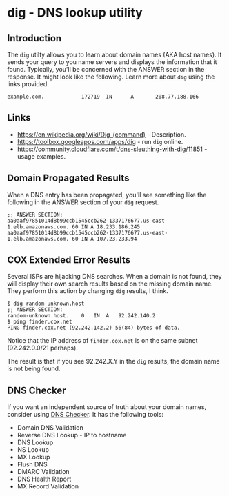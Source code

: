 # dig - DNS lookup utility

## Introduction

The `dig` utilty allows you to learn about domain names (AKA host names). It sends your query to you name servers and displays the information that it found. Typically, you'll be concerned with the ANSWER section in the response. It might look like the following. Learn more about `dig` using the links provided.

```
example.com.            172719  IN      A       208.77.188.166
```

## Links

* https://en.wikipedia.org/wiki/Dig_(command) - Description.
* https://toolbox.googleapps.com/apps/dig - run `dig` online.
* https://community.cloudflare.com/t/dns-sleuthing-with-dig/11851 - usage examples.

## Domain Propagated Results

When a DNS entry has been propagated, you'll see something like the following in the ANSWER section of your `dig` request.

```
;; ANSWER SECTION:
aa0aaf97851014d8b99ccb1545ccb262-1337176677.us-east-1.elb.amazonaws.com. 60 IN A 18.233.186.245
aa0aaf97851014d8b99ccb1545ccb262-1337176677.us-east-1.elb.amazonaws.com. 60 IN A 107.23.233.94
```

## COX Extended Error Results

Several ISPs are hijacking DNS searches. When a domain is not found, they will display their own search results based on the missing domain name. They perform this action by changing `dig` results, I think.

```
$ dig random-unknown.host
;; ANSWER SECTION:
random-unknown.host.	0	IN	A	92.242.140.2
$ ping finder.cox.net
PING finder.cox.net (92.242.142.2) 56(84) bytes of data.
```

Notice that the IP address of `finder.cox.net` is on the same subnet (92.242.0.0/21 perhaps).

The result is that if you see 92.242.X.Y in the `dig` results, the domain name is not being found.

## DNS Checker

If you want an independent source of truth about your domain names, consider using [DNS Checker](https://dnschecker.org/). It has the following tools:


* Domain DNS Validation
* Reverse DNS Lookup - IP to hostname
* DNS Lookup
* NS Lookup
* MX Lookup
* Flush DNS
* DMARC Validation
* DNS Health Report
* MX Record Validation

